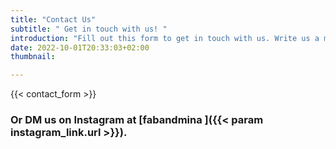 ```yaml
---
title: "Contact Us"
subtitle: " Get in touch with us! "
introduction: "Fill out this form to get in touch with us. Write us a message and don't forget to add your e-mail address. Then just send it."
date: 2022-10-01T20:33:03+02:00
thumbnail:

---
```

{{< contact_form >}}
### Or DM us on Instagram at [**fabandmina <i class="{{< param instagram_link.icon >}}"></i>**]({{< param instagram_link.url >}}).
